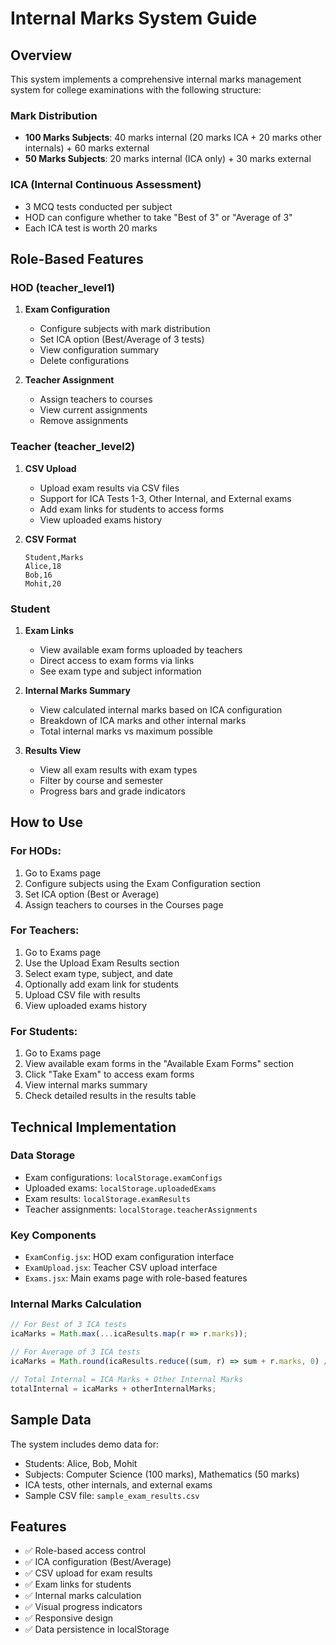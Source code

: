 # Internal Marks System Guide

## Overview
This system implements a comprehensive internal marks management system for college examinations with the following structure:

### Mark Distribution
- **100 Marks Subjects**: 40 marks internal (20 marks ICA + 20 marks other internals) + 60 marks external
- **50 Marks Subjects**: 20 marks internal (ICA only) + 30 marks external

### ICA (Internal Continuous Assessment)
- 3 MCQ tests conducted per subject
- HOD can configure whether to take "Best of 3" or "Average of 3"
- Each ICA test is worth 20 marks

## Role-Based Features

### HOD (teacher_level1)
1. **Exam Configuration**
   - Configure subjects with mark distribution
   - Set ICA option (Best/Average of 3 tests)
   - View configuration summary
   - Delete configurations

2. **Teacher Assignment**
   - Assign teachers to courses
   - View current assignments
   - Remove assignments

### Teacher (teacher_level2)
1. **CSV Upload**
   - Upload exam results via CSV files
   - Support for ICA Tests 1-3, Other Internal, and External exams
   - Add exam links for students to access forms
   - View uploaded exams history

2. **CSV Format**
   ```
   Student,Marks
   Alice,18
   Bob,16
   Mohit,20
   ```

### Student
1. **Exam Links**
   - View available exam forms uploaded by teachers
   - Direct access to exam forms via links
   - See exam type and subject information

2. **Internal Marks Summary**
   - View calculated internal marks based on ICA configuration
   - Breakdown of ICA marks and other internal marks
   - Total internal marks vs maximum possible

3. **Results View**
   - View all exam results with exam types
   - Filter by course and semester
   - Progress bars and grade indicators

## How to Use

### For HODs:
1. Go to Exams page
2. Configure subjects using the Exam Configuration section
3. Set ICA option (Best or Average)
4. Assign teachers to courses in the Courses page

### For Teachers:
1. Go to Exams page
2. Use the Upload Exam Results section
3. Select exam type, subject, and date
4. Optionally add exam link for students
5. Upload CSV file with results
6. View uploaded exams history

### For Students:
1. Go to Exams page
2. View available exam forms in the "Available Exam Forms" section
3. Click "Take Exam" to access exam forms
4. View internal marks summary
5. Check detailed results in the results table

## Technical Implementation

### Data Storage
- Exam configurations: `localStorage.examConfigs`
- Uploaded exams: `localStorage.uploadedExams`
- Exam results: `localStorage.examResults`
- Teacher assignments: `localStorage.teacherAssignments`

### Key Components
- `ExamConfig.jsx`: HOD exam configuration interface
- `ExamUpload.jsx`: Teacher CSV upload interface
- `Exams.jsx`: Main exams page with role-based features

### Internal Marks Calculation
```javascript
// For Best of 3 ICA tests
icaMarks = Math.max(...icaResults.map(r => r.marks));

// For Average of 3 ICA tests
icaMarks = Math.round(icaResults.reduce((sum, r) => sum + r.marks, 0) / icaResults.length);

// Total Internal = ICA Marks + Other Internal Marks
totalInternal = icaMarks + otherInternalMarks;
```

## Sample Data
The system includes demo data for:
- Students: Alice, Bob, Mohit
- Subjects: Computer Science (100 marks), Mathematics (50 marks)
- ICA tests, other internals, and external exams
- Sample CSV file: `sample_exam_results.csv`

## Features
- ✅ Role-based access control
- ✅ ICA configuration (Best/Average)
- ✅ CSV upload for exam results
- ✅ Exam links for students
- ✅ Internal marks calculation
- ✅ Visual progress indicators
- ✅ Responsive design
- ✅ Data persistence in localStorage 